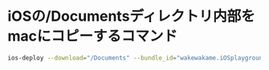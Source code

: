 # iOSの/Documentsディレクトリ内部をmacにコピーするコマンド

```sh
ios-deploy --download="/Documents" --bundle_id="wakewakame.iOSplayground" --to ./
```
